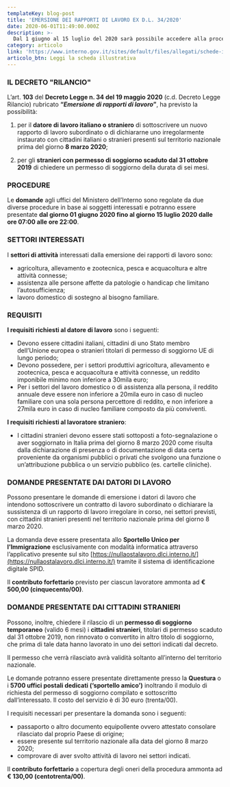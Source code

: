 ```yaml
---
templateKey: blog-post
title: 'EMERSIONE DEI RAPPORTI DI LAVORO EX D.L. 34/2020'
date: 2020-06-01T11:49:00.000Z
description: >-
  Dal 1 giugno al 15 luglio del 2020 sarà possibile accedere alla procedura per l'emersione dei rapporti di lavoro ed il rilascio del permesso di soggiorno temporaneo prevista dal Decreto Legge n. 34 del 2020 c.d. D.L. Rilancio. Per informazioni e chiarimenti sulle disposizioni invia un messaggio al numero di telefono 3382037427 ed organizzeremo un appuntamento in videochiamata con l'Avv. Laura Barberio che risponderà a tutti i tuoi quesiti.
category: articolo
link: 'https://www.interno.gov.it/sites/default/files/allegati/schede-illustrative_emersione_dei_rapporti_di_lavoro.pdf'
articolo_btn: Leggi la scheda illustrativa
---
```

### IL DECRETO "RILANCIO"

L’art. **103** del **Decreto Legge n. 34 del 19 maggio 2020** (c.d. Decreto Legge Rilancio) rubricato **“**_**Emersione di rapporti di lavoro**_**”**, ha previsto la possibilità:

1.  per il **datore di lavoro italiano o straniero** di sottoscrivere un nuovo rapporto di lavoro subordinato o di dichiararne uno irregolarmente instaurato con cittadini italiani o stranieri presenti sul territorio nazionale prima del giorno **8 marzo 2020**;

2.  per gli **stranieri con permesso di soggiorno scaduto dal 31 ottobre 2019** di chiedere un permesso di soggiorno della durata di sei mesi.

### PROCEDURE

Le **domande** agli uffici del Ministero dell’Interno sono regolate da due diverse procedure in base ai soggetti interessati e potranno essere presentate **dal giorno 01 giugno 2020 fino al giorno 15 luglio 2020 dalle ore 07:00 alle ore 22:00**.

### SETTORI INTERESSATI

I **settori di attività** interessati dalla emersione dei rapporti di lavoro sono:

-   agricoltura, allevamento e zootecnica, pesca e acquacoltura e altre attività connesse;
-   assistenza alle persone affette da patologie o handicap che limitano l’autosufficienza;
-   lavoro domestico di sostegno al bisogno familiare.

### REQUISITI

**I requisiti richiesti al datore di lavoro** sono i seguenti:

-   Devono essere cittadini italiani, cittadini di uno Stato membro dell’Unione europea o stranieri titolari di permesso di soggiorno UE di lungo periodo;
-   Devono possedere, per i settori produttivi agricoltura, allevamento e zootecnica, pesca e acquacoltura e attività connesse, un reddito imponibile minimo non inferiore a 30mila euro;
-   Per i settori del lavoro domestico o di assistenza alla persona, il reddito annuale deve essere non inferiore a 20mila euro in caso di nucleo familiare con una sola persona percettore di reddito, e non inferiore a 27mila euro in caso di nucleo familiare composto da più conviventi.

**I requisiti richiesti al lavoratore straniero**:

-   I cittadini stranieri devono essere stati sottoposti a foto-segnalazione o aver soggiornato in Italia prima del giorno 8 marzo 2020 come risulta dalla dichiarazione di presenza o di documentazione di data certa proveniente da organismi pubblici o privati che svolgono una funzione o un’attribuzione pubblica o un servizio pubblico (es. cartelle cliniche).

### DOMANDE PRESENTATE DAI DATORI DI LAVORO

Possono presentare le domande di emersione i datori di lavoro che intendono sottoscrivere un contratto di lavoro subordinato o dichiarare la sussistenza di un rapporto di lavoro irregolare in corso, nei settori previsti, con cittadini stranieri presenti nel territorio nazionale prima del giorno 8 marzo 2020.

La domanda deve essere presentata allo **Sportello Unico per l’Immigrazione** esclusivamente con modalità informatica attraverso l’applicativo presente sul sito [https://nullaostalavoro.dlci.interno.it/](https://nullaostalavoro.dlci.interno.it/) tramite il sistema di identificazione digitale SPID.

Il **contributo forfettario** previsto per ciascun lavoratore ammonta ad **€ 500,00 (cinquecento/00)**.


### DOMANDE PRESENTATE DAI CITTADINI STRANIERI

Possono, inoltre, chiedere il rilascio di un **permesso di soggiorno temporaneo** (valido 6 mesi) i **cittadini stranieri**, titolari di permesso scaduto dal 31 ottobre 2019, non rinnovato o convertito in altro titolo di soggiorno, che prima di tale data hanno lavorato in uno dei settori indicati dal decreto.

Il permesso che verrà rilasciato avrà validità soltanto all’interno del territorio nazionale.

Le domande potranno essere presentate direttamente presso la **Questura** o i **5700 uffici postali dedicati (‘sportello amico’)** inoltrando il modulo di richiesta del permesso di soggiorno compilato e sottoscritto dall’interessato. Il costo del servizio è di 30 euro (trenta/00).

I requisiti necessari per presentare la domanda sono i seguenti:

-   passaporto o altro documento equipollente ovvero attestato consolare rilasciato dal proprio Paese di origine;
-   essere presente sul territorio nazionale alla data del giorno 8 marzo 2020;
-   comprovare di aver svolto attività di lavoro nei settori indicati.

Il **contributo forfettario** a copertura degli oneri della procedura ammonta ad **€ 130,00 (centotrenta/00)**.